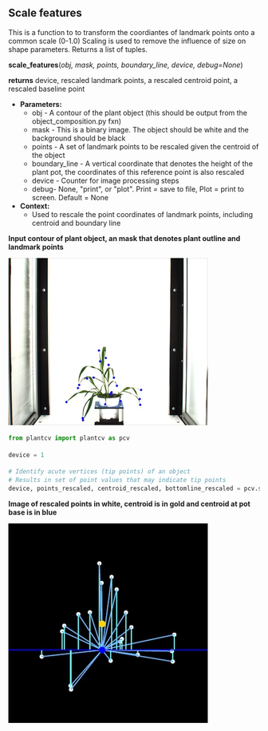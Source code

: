 ## Scale features

This is a function to to transform the coordiantes of landmark points onto a common scale (0-1.0)
Scaling is used to remove the influence of size on shape parameters. Returns a list of tuples.

**scale_features**(*obj, mask, points, boundary_line, device, debug=None*)

**returns** device, rescaled landmark points, a rescaled centroid point, a rescaled baseline point

- **Parameters:**
    - obj - A contour of the plant object (this should be output from the object_composition.py fxn)
    - mask - This is a binary image. The object should be white and the background should be black
    - points - A set of landmark points to be rescaled given the centroid of the object
    - boundary_line - A vertical coordinate that denotes the height of the plant pot, the coordinates of this reference point is also rescaled
    - device - Counter for image processing steps
    - debug- None, "print", or "plot". Print = save to file, Plot = print to screen. Default = None
- **Context:**
    - Used to rescale the point coordinates of landmark points, including centroid and boundary line
    
**Input contour of plant object, an mask that denotes plant outline and landmark points**

![Screenshot](img/documentation_images/scale_features/av_output.jpg)

```python
from plantcv import plantcv as pcv

device = 1

# Identify acute vertices (tip points) of an object
# Results in set of point values that may indicate tip points
device, points_rescaled, centroid_rescaled, bottomline_rescaled = pcv.scale_features(obj, mask, landmark_points, boundary_line, debug='print')
```

**Image of rescaled points in white, centroid is in gold and centroid at pot base is in blue**

![Screenshot](img/documentation_images/scale_features/sf_output.jpg)
